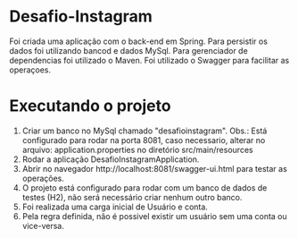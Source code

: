 # Desafio-Instagram


Foi criada uma aplicação com o back-end em Spring. Para persistir os dados foi utilizando bancod e dados MySql. Para gerenciador de dependencias foi utilizado o Maven. Foi utilizado o Swagger para facilitar as operaçoes.

# Executando o projeto

1. Criar um banco no MySql chamado "desafioinstagram". 
Obs.: Está configurado para rodar na porta 8081, caso necessario, alterar no arquivo: application.properties no diretório src/main/resources
2. Rodar a aplicação DesafioInstagramApplication. 
3. Abrir no navegador http://localhost:8081/swagger-ui.html para testar as operações.
4. O projeto está configurado para rodar com um banco de dados de testes (H2), não será necessário criar nenhum outro banco.
5. Foi realizada uma carga inicial de Usuário e conta.
6. Pela regra definida, não é possivel existir um usuário sem uma conta ou vice-versa.

